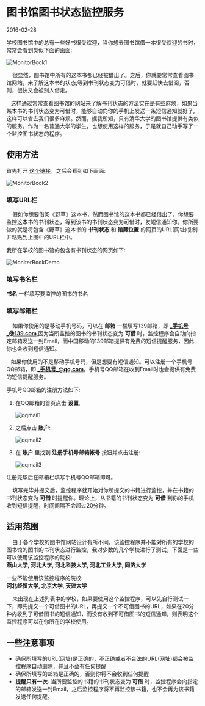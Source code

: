 # 图书馆图书状态监控服务               
2016-02-28   <br />        
              
学校图书馆中的总有一些好书很受欢迎，当你想去图书馆借一本很受欢迎的书时，常常会看到类似下面的画面:           

![MonitorBook1](http://i13.tietuku.com/ed9c3344f4bdfa06.png)                
                      
              
&nbsp;&nbsp;&nbsp;&nbsp;很显然，图书馆中所有的这本书都已经被借出了。之后，你就要常常查看图书馆网站，来了解这本书的状态;等到书刊状态变为可借时，就要赶快去借阅，否则，很快又会被别人借走。                        
              
&nbsp;&nbsp;&nbsp;这样通过常常查看图书馆的网站来了解书刊状态的方法实在是有些麻烦，如果当某本书的书刊状态变为可借时，能够自动向你的手机上发送一条短信通知就好了,这样可以省去我们很多麻烦。然而，据我所知，只有清华大学的图书馆提供有类似的服务。作为一名普通大学的学生，也想使用这样的服务，于是就自己动手写了一个监控图书状态的程序。                   

## 使用方法            
首先打开 [这个链接](http://www.studyandshare.info/mon_Lib_bok_collect_info.html)，之后会看到如下画面:            
           
![MonitorBook2](http://i11.tietuku.com/61956cbfac9462a0.png)              


### 填写URL栏
&nbsp;&nbsp;&nbsp;&nbsp;假如你想要借阅《野草》这本书，然而图书馆的这本书都已经借出了，你想要监控这本书的书刊状态，等到该书的书刊状态变为可借时，发短信通知你。你所要做的就是将包含《野草》这本书的 **书刊状态** 和 **馆藏位置** 的网页的URL(网址)复制并粘贴到上图中的URL栏中。               
                  
我所在学校的图书馆的包含有书刊状态的网页如下:              
                
![MoniterBookDemo](http://i11.tietuku.com/aa60a530d547f68b.png)              


### 填写书名栏
**书名** 一栏填写要监控的图书的书名                  

### 填写邮箱栏             
&nbsp;&nbsp;&nbsp;&nbsp;如果你使用的是移动手机号码，可以在 **邮箱** 一栏填写139邮箱，即 **_手机号_@139.com**,因为当所监控的图书的书刊状态变为 **可借** 时，监控程序会自动向指定邮箱发送一封Email，而中国移动的139邮箱提供有免费的短信提醒服务，因此你也会收到短信通知。               
                  
&nbsp;&nbsp;&nbsp;如果你使用的不是移动手机号码，但是想要有短信通知。可以注册一个手机号QQ邮箱，即 **_手机号_@qq.com**，手机号QQ邮箱在收到Email时也会提供有免费的短信提醒服务。                 
               
手机号QQ邮箱的注册方法如下:               

1. 在QQ邮箱的首页点击 **设置**,               

	![qqmail1](http://i13.tietuku.com/548f5c98daf9f41b.png)             

            
2. 之后点击 **账户**:             
          
	![qqmail2](http://i11.tietuku.com/613533a895780eeb.png)                  


3. 在 **账户** 里找到 **注册手机号邮箱帐号** 按钮并点击注册:               
        
	![qqmail3](http://i11.tietuku.com/e575bc1ac379f880.png)                  

              
注册完毕后在邮箱栏填写手机号QQ邮箱即可。                    

&nbsp;&nbsp;&nbsp;&nbsp;填写完毕并提交后，监控程序就开始对你所提交的书籍进行监控，并在书籍的书刊状态变为 **可借** 时提醒你。理论上，从书籍的书刊状态变为 **可借** 到你的手机收到短信提醒，时间间隔不会超过20分钟。                

## 适用范围
&nbsp;&nbsp;&nbsp;&nbsp;由于各个学校的图书馆网站设计有所不同，该监控程序并不能对所有的学校的图书馆的图书的书刊状态进行监控，我对少数的几个学校进行了测试，下面是一些可以使用该监控程序的院校:                
**燕山大学,  河北大学,  河北科技大学,  河北工业大学,  同济大学**                
             
一些不能使用该监控程序的院校:             
**河北经贸大学,  北京大学,  天津大学**                
               
&nbsp;&nbsp;&nbsp;&nbsp;未出现在上述列表中的学校，如果要使用这个监控程序，可以先自行测试一下，即先提交一个可借图书的URL，再提交一个不可借图书的URL，如果在20分钟内收到了可借图书的短信通知，而没有收到不可借图书的短信通知，则表明这个监控程序可以在你所在的学校使用。                  

## 一些注意事项               

- 确保所填写的URL(网址)是正确的，不正确或者不合法的URL(网址)都会被监控程序自动删除，并且不会有任何提醒           
- 确保所填写的邮箱是正确的，否则你将不会收到任何提醒                
- **提醒只有一次.** 当所要监控的书籍的书刊状态变为 **可借** 时，监控程序会向指定的邮箱发送一封Email，之后监控程序将不再监控该书籍，也不会再为该书籍发送任何提醒。                 

